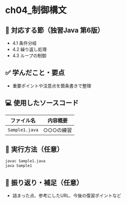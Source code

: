 # ch04_制御構文

## 📘 対応する節（独習Java 第6版）
- 4.1 条件分岐
- 4.2 繰り返し処理
- 4.3 ループの制御

## ✅ 学んだこと・要点
- 重要ポイントや注意点を箇条書きで整理

## 💻 使用したソースコード
| ファイル名             | 内容概要                         |
|------------------------|----------------------------------|
| `Sample1.java`         | ○○○の練習                       |

## 🧪 実行方法（任意）
```bash
javac Sample1.java
java Sample1
```

## 🔁 振り返り・補足（任意）
- 詰まった点、参考にしたURL、今後の復習ポイントなど